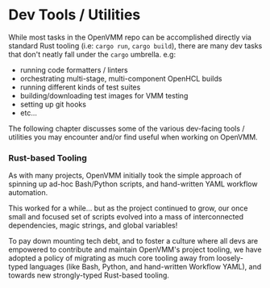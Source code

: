 # Dev Tools / Utilities

While most tasks in the OpenVMM repo can be accomplished directly via standard
Rust tooling (i.e: `cargo run`, `cargo build`), there are many dev tasks that
don't neatly fall under the `cargo` umbrella. e.g:

- running code formatters / linters
- orchestrating multi-stage, multi-component OpenHCL builds
- running different kinds of test suites
- building/downloading test images for VMM testing
- setting up git hooks
- etc...

The following chapter discusses some of the various dev-facing tools / utilities
you may encounter and/or find useful when working on OpenVMM.

### Rust-based Tooling

As with many projects, OpenVMM initially took the simple approach of spinning up
ad-hoc Bash/Python scripts, and hand-written YAML workflow automation.

This worked for a while... but as the project continued to grow, our once small
and focused set of scripts evolved into a mass of interconnected dependencies,
magic strings, and global variables!

To pay down mounting tech debt, and to foster a culture where all devs are
empowered to contribute and maintain OpenVMM's project tooling, we have adopted
a policy of migrating as much core tooling away from loosely-typed languages
(like Bash, Python, and hand-written Workflow YAML), and towards new
strongly-typed Rust-based tooling.

